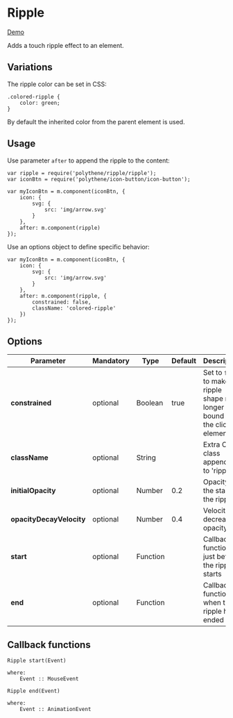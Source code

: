 # Ripple

<a class="btn-demo" href="http://arthurclemens.github.io/Polythene-Examples/ripple.html">Demo</a>

Adds a touch ripple effect to an element.


## Variations

The ripple color can be set in CSS:

	.colored-ripple {
		color: green;
	}

By default the inherited color from the parent element is used.


## Usage

Use parameter `after` to append the ripple to the content:

	var ripple = require('polythene/ripple/ripple');
	var iconBtn = require('polythene/icon-button/icon-button');

	var myIconBtn = m.component(iconBtn, {
		icon: {
			svg: {
			    src: 'img/arrow.svg'
			}
		},
		after: m.component(ripple)
	});

Use an options object to define specific behavior:

	var myIconBtn = m.component(iconBtn, {
		icon: {
			svg: {
			    src: 'img/arrow.svg'
			}
		},
		after: m.component(ripple, {
            constrained: false,
            className: 'colored-ripple'
        })
	});


## Options

| **Parameter** |  **Mandatory** | **Type** | **Default** | **Description** |
| ------------- | -------------- | -------- | ----------- | --------------- |
| **constrained** | optional | Boolean | true | Set to `false` to make the ripple shape no longer bound to the clicked element |
| **className** | optional | String |  | Extra CSS class appended to 'ripple' |
| **initialOpacity** | optional | Number | 0.2 | Opacity at the start of the ripple |
| **opacityDecayVelocity** | optional | Number | 0.4 | Velocity of decrease of opacity |
| **start** | optional | Function | | Callback function just before the ripple starts |
| **end** | optional | Function | | Callback function when the ripple has ended |


## Callback functions

	Ripple start(Event)

	where:
	    Event :: MouseEvent

	Ripple end(Event)

	where:
	    Event :: AnimationEvent


